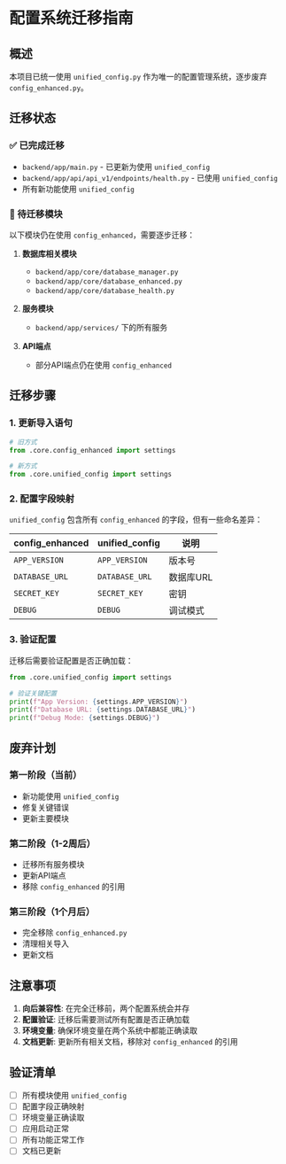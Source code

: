 # 配置系统迁移指南

## 概述

本项目已统一使用 `unified_config.py` 作为唯一的配置管理系统，逐步废弃 `config_enhanced.py`。

## 迁移状态

### ✅ 已完成迁移
- `backend/app/main.py` - 已更新为使用 `unified_config`
- `backend/app/api/api_v1/endpoints/health.py` - 已使用 `unified_config`
- 所有新功能使用 `unified_config`

### 🔄 待迁移模块
以下模块仍在使用 `config_enhanced`，需要逐步迁移：

1. **数据库相关模块**
   - `backend/app/core/database_manager.py`
   - `backend/app/core/database_enhanced.py`
   - `backend/app/core/database_health.py`

2. **服务模块**
   - `backend/app/services/` 下的所有服务

3. **API端点**
   - 部分API端点仍在使用 `config_enhanced`

## 迁移步骤

### 1. 更新导入语句
```python
# 旧方式
from .core.config_enhanced import settings

# 新方式
from .core.unified_config import settings
```

### 2. 配置字段映射
`unified_config` 包含所有 `config_enhanced` 的字段，但有一些命名差异：

| config_enhanced | unified_config | 说明 |
|----------------|----------------|------|
| `APP_VERSION` | `APP_VERSION` | 版本号 |
| `DATABASE_URL` | `DATABASE_URL` | 数据库URL |
| `SECRET_KEY` | `SECRET_KEY` | 密钥 |
| `DEBUG` | `DEBUG` | 调试模式 |

### 3. 验证配置
迁移后需要验证配置是否正确加载：

```python
from .core.unified_config import settings

# 验证关键配置
print(f"App Version: {settings.APP_VERSION}")
print(f"Database URL: {settings.DATABASE_URL}")
print(f"Debug Mode: {settings.DEBUG}")
```

## 废弃计划

### 第一阶段（当前）
- 新功能使用 `unified_config`
- 修复关键错误
- 更新主要模块

### 第二阶段（1-2周后）
- 迁移所有服务模块
- 更新API端点
- 移除 `config_enhanced` 的引用

### 第三阶段（1个月后）
- 完全移除 `config_enhanced.py`
- 清理相关导入
- 更新文档

## 注意事项

1. **向后兼容性**: 在完全迁移前，两个配置系统会并存
2. **配置验证**: 迁移后需要测试所有配置是否正确加载
3. **环境变量**: 确保环境变量在两个系统中都能正确读取
4. **文档更新**: 更新所有相关文档，移除对 `config_enhanced` 的引用

## 验证清单

- [ ] 所有模块使用 `unified_config`
- [ ] 配置字段正确映射
- [ ] 环境变量正确读取
- [ ] 应用启动正常
- [ ] 所有功能正常工作
- [ ] 文档已更新
